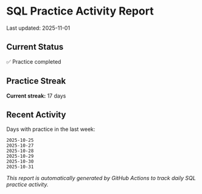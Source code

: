 # SQL Practice Activity Report

Last updated: 2025-11-01

## Current Status

✅ Practice completed

## Practice Streak

**Current streak:** 17 days

## Recent Activity

Days with practice in the last week:

```
2025-10-25
2025-10-27
2025-10-28
2025-10-29
2025-10-30
2025-10-31
```

*This report is automatically generated by GitHub Actions to track daily SQL practice activity.*
